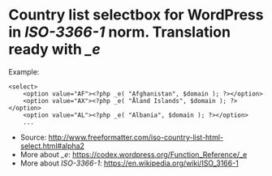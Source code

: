 # Country list selectbox for WordPress in *ISO-3366-1* norm. Translation ready with *_e*

Example:
```
<select>
	<option value="AF"><?php _e( "Afghanistan", $domain ); ?></option>
	<option value="AX"><?php _e( "Åland Islands", $domain ); ?></option>
	<option value="AL"><?php _e( "Albania", $domain ); ?></option>
	...
```

* Source: http://www.freeformatter.com/iso-country-list-html-select.html#alpha2
* More about *_e*: https://codex.wordpress.org/Function_Reference/_e
* More about *ISO-3366-1*: https://en.wikipedia.org/wiki/ISO_3166-1
